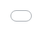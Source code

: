 ```yaml
---
layout: distill
title: Flow Matching Policy Gradients
description: "Simple Online Reinforcement Learning with Flow Matching"
tags: distill formatting
giscus_comments: false
date: 2025-06-20
permalink: /
featured: true

# Add this line to set a custom accent color
theme_color: "#EEEEEE"   # You can use any hex color code here

mermaid:
  enabled: true
  zoomable: true
code_diff: true
map: true
chart:
  chartjs: true
  echarts: true
  vega_lite: true
tikzjax: true
typograms: true
code_highlighting: true

bibliography: 2018-12-22-distill.bib

# Optionally, you can add a table of contents to your post.
# NOTES:
#   - make sure that TOC names match the actual section names
#     for hyperlinks within the post to work correctly.
#   - we may want to automate TOC generation in the future using
#     jekyll-toc plugin (https://github.com/toshimaru/jekyll-toc).
toc:
  - name: Flow Matching
  - name: On-Policy RL - Sample, Score, Reinforce
  - name: Flow Matching Policy Gradients
  - name: FPO in Action
# Below is an example of injecting additional post-specific styles.
# If you use this post as a template, delete this _styles block.
_styles: >
  .fake-img {
    background: #bbb;
    border: 1px solid rgba(0, 0, 0, 0.1);
    box-shadow: 0 0px 4px rgba(0, 0, 0, 0.1);
    margin-bottom: 12px;
  }
  .fake-img p {
    font-family: monospace;
    color: white;
    text-align: left;
    margin: 12px 0;
    text-align: center;
    font-size: 16px;
  }
  .highlight-python {
    color: #18327E;
  }
  .highlight-comment {
    color: #a31515;
  }
  
  /* Responsive Plotly container with dynamic height */
  .plotly-responsive-container {
    position: relative;
    width: 100%;
    height: 0;
    overflow: hidden;
    border-radius: 10px;
    margin: 20px 0;
  }
  
  /* Desktop: taller aspect ratio */
  @media (min-width: 769px) {
    .plotly-responsive-container {
      padding-bottom: 50%; /* Shorter on desktop */
    }
  }
  
  /* Mobile: account for stacked sliders */
  @media (max-width: 768px) {
    .plotly-responsive-container {
      padding-bottom: 85%; /* Taller to account for stacked sliders */
      margin: 15px -20px;
      border-radius: 0;
    }
    
    .l-page {
      margin-left: 0 !important;
      margin-right: 0 !important;
    }
  }
  
  @media (max-width: 480px) {
    .plotly-responsive-container {
      padding-bottom: 95%; /* Even taller on small phones */
    }
  }
---
```


<div style="text-align: center; margin-bottom: 20px;">
  <a href="https://mcallisterdavid.com/" style="text-decoration: none; margin: 18px 18px; font-weight: bold;">
    David McAllister*
  </a>
  <a href="https://songweige.github.io" style="text-decoration: none; margin: 18px 18px; font-weight: bold;">
    Songwei Ge*
  </a>
  <a href="https://brentyi.github.io/" style="text-decoration: none; margin: 18px 18px; font-weight: bold;">
    Brent Yi*
  </a>
  <a href="https://chungmin99.github.io" style="text-decoration: none; margin: 0 10px; font-weight: bold;">
    Chung Min Kim
  </a>
  <!-- <br> -->
  <a href="https://ethanweber.me" style="text-decoration: none; margin: 0 10px; font-weight: bold;">
    Ethan Weber
  </a>
  <a href="https://hongsukchoi.github.io/" style="text-decoration: none; margin: 18px 18px; font-weight: bold;">
    Hongsuk Choi
  </a>
  <a href="https://havenfeng.github.io" style="text-decoration: none; margin: 0 10px; font-weight: bold;">
    Haiwen Feng
  </a>
  <a href="https://people.eecs.berkeley.edu/~kanazawa/" style="text-decoration: none; margin: 0 10px; font-weight: bold;">
    Angjoo Kanazawa
  </a>
</div>
<!-- <div>
{% include video.liquid path="assets/video/fpo_blog_teaser_v2.mp4" class="img-fluid rounded" controls=false autoplay=true loop=true muted=true width="100%" height="100%" %}
</div> -->

<div style="text-align: center; margin-bottom: 20px;">
  <a href="https://arxiv.org/pdf/2501.05450" class="btn btn-lg z-depth-0" role="button" style="text-decoration: none; border: 1px solid #ccc; margin: 0 5px; padding: 10px 20px;">
    <i class="fas fa-file-pdf"></i> Paper
  </a>
  <a href="https://arxiv.org/abs/2501.05450" class="btn btn-lg z-depth-0" role="button" style="text-decoration: none; border: 1px solid #ccc; margin: 0 5px; padding: 10px 20px;">
    <i class="ai ai-arxiv"></i> arXiv
  </a>
</div>

<!-- ## Motivation -->

Flow models have become the go-to approach to model distributions in continuous space. They soak up data with a simple, scalable denoising objective and now represent the state-of-the art in generating images, videos, audio and, more recently, robot actions. However, they're still not widely used for learning from rewards with reinforcement learning.

To perform RL in continuous spaces, practitioners typically train far simpler Gaussian policies, which represent a single, ellipsoidal mode of the action distribution. Flow-based policies can capture complex, multimodal action distributions, but they are primarily trained in a supervised manner with behavior cloning (BC). We show that it's possible to train RL policies using flow matching, the framework behind modern diffusion and flow models, to benefit from its expressivity.

We introduce <b>Flow Policy Optimization</b> (FPO), a new algorithm to train RL policies with flow matching. It can train expressive flow policies from only rewards. We find its particularly useful to learn underconditioned policies, like humanoid locomotion with simple joystick commands.

We approached this project as researchers primarily familiar with diffusion models. While working on <a href="https://videomimic.net">VideoMimic</a>, we felt limited by the expressiveness of Gaussian policies and thought diffusion could help. In this blog post, we'll explain how we connect flow matching and on-policy RL in a way that makes sense without an extensive RL background.

## Flow Matching

Flow matching<d-cite key="lipman2023flowmatchinggenerativemodeling"></d-cite> optimizes a model to transform a simple distribution (e.g., the Gaussian distribution) into a complex one through a multi-step mapping called the marginal flow. We expand on the marginal flow in more detail in another blog post for <a href="https://decentralizeddiffusion.github.io">Decentralized Diffusion Models</a>.

The flow smoothly directs a particle $x_t$ to the data distribution, so integrating a particle's position across time according to the flow yields a sample from the data distribution. Equivalently, sampling is the process of solving an ordinary differential equation (the flow), which we can do deterministically or with stochastic "churn" every step.

We can actually calculate the marginal flow *analytically*, which we do in real-time in the plot below. We added interactive control over the data distribution and sampling stochasticity, so try messing with it!

<div class="l-page">
  <div class="plotly-responsive-container">
    <iframe 
      src="{{ '/assets/plotly/flow_sde_plot.html' | relative_url }}" 
      frameborder='0' 
      scrolling='no' 
      style="position: absolute; top: 0; left: 0; width: 100%; height: 100%; touch-action: manipulation;"
      allow="accelerometer; gyroscope"
    ></iframe>
  </div>
</div>

Each particle above represent an $x_t$ noisy latent that gets iteratively denoised as the time is integrated from zero to one. Drag the control points of the modes on the right to see how the underlying PDF and the particle trajectories change. Notice how the probability mass flows smoothly from the initial noise to form two distinct modes. The multi-step mapping is the magic that lets flow models transform a simple, tractable distribution into one of arbitrary complexity.

While it's possible to interactively compute this flow in 1D, it becomes intractable over large datasets in high dimensional space. Instead, we use flow matching, which compresses the marginal flow into a neural network through a simple reconstruction objective.

Flow matching perturbs a clean data sample with Gaussian noise then tasks the model with reconstructing the sample by predicting the velocity, which is the derivative of $x_t$'s position *w.r.t.* time. In expectation over a fixed dataset, this optimization recovers the marginal flow for any $x_t$. Integrating $x_t$'s position across time according to a well-trained model's velocity prediction will recover a sample from the data distribution.

<div class="l-body" style="text-align: center;">
  <img src="{{ '/assets/img/fpo/flow_matching_redo.svg' | relative_url }}" alt="DDM Overview" style="margin-left: -2%; width: 104%; height: auto; clip-path: inset(0px 0 0px 0);">
</div>
<div class="caption" style="margin-top: 0px; margin-bottom: 2%;">
    Flow matching the velocity prediction $v_t(x_t)$ to the conditional flow $u_t(x_t|x)$.
</div>

Geometrically, the marginal flow points to a *weighted-average* of the data where the weights are a function of the timestep and distance from $x_t$ to each data point. You can see the particles follow the marginal flow exactly in the plot above when stochasticity is turned off. At a high level, flow matching learns to point the model's flow field, $v_t(x_t)$, to the data distribution.

Flow matching has statistical significance too. Instead of computing exact flow likelihoods (expensive and unstable), it optimizes a lower bound called the Evidence Lower Bound (ELBO)<d-cite key="kingma2023understandingdiffusionobjectiveselbo"></d-cite>. Increasing the ELBO pushes the model toward higher likelihoods without computing them directly. In the limit, the flow model will sample exactly from the probability distribution of the dataset. So if you've learned the flow function well, you've learned the underlying structure of the data.

<b>TLDR: Flowing toward a data point increases its likelihood under the model.</b>

## On-Policy RL: Sample, Score, Reinforce

On-policy reinforcement learning follows a basic core loop: sample from your policy, score each action with rewards, then make high-reward actions more likely. Rinse and repeat.

This procedure climbs the policy gradient---the gradient of expected cumulative reward. Your model collects "experience" by sampling its learned distribution, sees which samples are most advantageous, and adjusts to perform similar actions more often.

On-policy RL can be cast as search iteratively distilled into a model. The policy "happens upon" good behaviors through exploration, then reinforces them. Over time, it discovers the patterns in the random successes and develops reliable strategies. You can start from a pretrained model and continue training with RL to explore within a pruned prior distribution rather than at random. This is the dominant approach to upcycle LLMs for preference alignment<d-cite key="ouyang2022traininglanguagemodelsfollow"></d-cite> and mathematical reasoning<d-cite key="deepseekai2025deepseekr1incentivizingreasoningcapability"></d-cite>.

### Illustrative Example

We use the toy cartpole task from DMControl<d-cite key="tassa2018deepmindcontrolsuite"></d-cite> for clear illustration. The goal is to move a cart along a rail to balance an attached pole vertically. Here's how this manifests as an RL loop:

1. Sample an action from your model's state-conditional distribution then simulate a step of physics. Do this back and forth in succession over a time horizon (rollouts).
2. Score each sequence with rewards for each timestep ("how vertical is the pole?").
3. Train your model to boost the likelihood of actions that lead to high-reward sequences.

- Repeat above until your model reliably balances the pole.

<b>Sample and score rollouts:</b>

<div style="margin-left: -2%; margin-bottom: -4%; width: 104%; height: auto; clip-path: inset(0px 0 0px 0);">
{% include video.liquid path="assets/video/cartpole_reward_composite.mp4" class="img-fluid rounded" controls=false autoplay=true loop=true muted=true width="100%" height="100%" %}
</div>
<div class="caption">
    On-policy RL samples multiple rollouts of actions then scores them according to the reward. In this case, only one (leftmost) rollout successfully balances the pole across the whole time horizon.
</div>

<!-- <div class="l-body" style="text-align: center; margin-top: -0%; margin-bottom: 4%;">
  <img src="{{ '/assets/img/fpo/dog_rewards.png' | relative_url }}" alt="DDM Overview" style="margin-left: -1%; width: 102%; height: auto; clip-path: inset(0px 0 0px 0);">
</div> -->

<b>Calculate each advantage and estimate the policy gradient:</b>

From the rewards, we estimate advantages. These can be viewed as the reward over time (return) normalized *w.r.t.* the expected return. This expectation is what the critic learns in PPO<d-cite key="schulman2017proximalpolicyoptimizationalgorithms"></d-cite> or computed as the average of a group's rewards in GRPO<d-cite key="shao2024deepseekmathpushinglimitsmathematical"></d-cite>.

<!-- <div class="l-body" style="text-align: center; margin-top: -0%; margin-bottom: 2%;">
  <img src="{{ '/assets/img/fpo/dog_adv.png' | relative_url }}" alt="DDM Overview" style="margin-left: -1%; width: 102%; height: auto; clip-path: inset(0px 0 0px 0);">
</div> -->

<div style="margin-left: -2%; margin-bottom: -4%; width: 104%; height: auto; clip-path: inset(0px 0 0px 0);">
{% include video.liquid path="assets/video/cartpole_advantage_composite.mp4" class="img-fluid rounded" controls=false autoplay=true loop=true muted=true width="100%" height="100%" %}
</div>
<div class="caption">
    Advantages are lower-variance estimates of action "goodness" than rewards. There is a design space to estimating advantages, but one way to think of them is as normalized rewards.
</div>

 <!-- using popular policy gradient methods. -->

 Given the advantages, we train the model on each data point with a gradient update scaled by its corresponding advantage. So, if the advantage is negative, it will become less likely. Postive advantage, more likely.

 Typically, the policy gradient is computed in discrete space or using Gaussian likelihoods. Flow Policy Optimization extends the policy gradient to flow models, which introduces some important details we discuss in the following sections.


## Flow Matching Policy Gradients

To reiterate, the goal of on-policy RL is simple: increase the likelihood of high-reward actions. Meanwhile, flow matching naturally increases likelihoods by redirecting probability flow toward training samples. This makes our objective clear---<b>redirect the flow toward high reward actions</b>.

In the limit of perfect optimization, flow matching assigns probabilities according to the frequency of samples in your training set. Since we're using RL, that "training set" is dynamically generated from the model each epoch.

Advantages make the connection between synthetic data generation and on-policy RL explicit. In RL, we calculate the advantage of each sampled action, a quantity that indicates how much better it was than expected. These advantages are centered around zero to reduce variance: positive for better-than-expected actions, negative for worse. Advantages then become a *loss weighting* in the policy gradient. As a simple example, if an action is very advantageous, the model encounters a scaled-up loss on it and learns to boost it aggressively.

<div class="l-body" style="text-align: center;">
  <img src="{{ '/assets/img/fpo/policy_grad.svg' | relative_url }}" alt="DDM Overview" style="width: 100%; height: auto; margin-top: 2%;">
</div>
<div class="caption">
    The policy gradient resembles a standard log-likelihood supervised learning gradient on synthetic samples with the loss scaled by the reward or advantage (both are valid).
</div>

Zero-mean advantages are fine for RL in discrete spaces because a negative advantage simply pushes down the logit of a suboptimal action, and the softmax ensures that the resulting action probabilities remain valid and non-negative. Flow matching, however, learns probability flows to sample from a training data distribution. These are nonnegative by construction, so negative loss weights break this clean interpretation.

There's a simple solution: make the advantages nonnegative. Shifting advantages by a constant doesn't change the policy gradient. In fact, this is the mathematical property that lets us use advantages in the first place. Here's how we can understand non-negative advantages in the flow matching framework:

<div class="l-body" style="text-align: center;">
  <img src="{{ '/assets/img/fpo/marginal_flow_fpo.svg' | relative_url }}" alt="DDM Overview" style="width: 94%; height: auto; margin-top: 2%;">
</div>

<div class="caption">
    The marginal flow is a linear combination of the (conditional) flow to each data point. The weighting of each path scales with probability of drawing the data point from the dataset, $q(x)$.
</div>

Advantages manifest as loss-weighting, which can be intuitively expressed in the marginal flow framework. The marginal flow is the weighted average of the paths (the $u_t$'s) from the current noisy particle, $x_t$, to each data point $x$. The paths are also weighed by $q(x)$, the probability of drawing $x$ from your training set. This is typically a constant $\frac{1}{N}$ for a dataset of size $N$, assuming every data point is unique. Loss weights are equivalent to altering the frequency of the data points in your training set. If the loss for a data point is scaled by a factor of 2, its equivalent to that data point showing up twice in the train set.

### Flow Policy Optimization

Now, we can get a complete picture of our algorithm that connects flow matching and reinforcement learning: Flow Policy Optimization. FPO follows a three-step loop:

<b>1.</b> Generate actions from your flow model using your choice of sampler

<b>2.</b> Score them with rewards and compute advantages

<b>3.</b> Flow match (add noise and reconstruct) on the actions with an advantage-weighed loss

This procedure boosts the likelihood of actions that achieve high reward while preserving the desirable properties of flow models---multimodality, expressivity and the improved exploration that stems from them. Since FPO uses flow matching as its fundamental primitive, FPO-trained policies inherit the body of techniques developed for flow and diffusion models. These include guidance<d-cite key="ho2022classifierfreediffusionguidance"></d-cite><d-cite key="dhariwal2021diffusionmodelsbeatgans"></d-cite> for conditioning and Mean Flows<d-cite key="geng2025meanflowsonestepgenerative"></d-cite> for efficient sampling.

We visualize the three-step inner loop in the following interactive plot. We recommend viewing this on desktop. The red trace curve on the right determines the reward for different actions along the y-axis. It's controllable, drag the control points around to shape the reward function! The plot shows how FPO optimizes a flow-based policy to maximize the specified reward. It follows the three following stages that line up with label above the plot:

<b>First,</b> sample actions from the flow-based policy. At the first iteration, this will be whatever the model is initialized to (or two arbitrary modes in the plot below). 

<b>Second,</b> for each sampled data point, multiply its influence by the reward. We do a k-means approximation of the resulting distribution for illustration and display it in the blue trace between the heatmap and red reward trace.

<b>Third,</b> redirect the flow according to this advantage-weighed distribution. In a real model, this happens by optimizing the FPO ratio just like how standard PPO optimizes its likelihood ratio.

This represents *one epoch* of Flow Policy Optimization. The flow has been updated to sample higher-reward actions and we can repeat to continue climbing the policy gradient. The plot does this automatically, and you can reset it with the amber color reload button.


<div class="l-page">
  <div class="plotly-responsive-container">
    <iframe 
      src="{{ '/assets/plotly/advantage_flow_plot.html' | relative_url }}" 
      frameborder='0' 
      scrolling='no' 
      style="position: absolute; top: 0; left: 0; width: 100%; height: 100%; touch-action: manipulation;"
      allow="accelerometer; gyroscope"
    ></iframe>
  </div>
</div>

This is a pretty realistic analytical simulation of the FPO loop. It's missing one major component though, which is the trust region constraint<d-cite key="schulman2017trustregionpolicyoptimization"></d-cite>. This helps the optimization remain on-policy after multiple gradient steps per epoch. We encourage you to check out the paper to see how we implement this mechanism and for a more mathematical explanation of the algorithm.

## FPO In Action

We include a few video examples of FPO working on a range of control tasks. These demonstrate FPO's advantage over Gaussian policies for under-conditioned humanoid control. With only root-level commands, FPO successfully trains walking policies from scratch, while standard Gaussian policies fail to discover viable behaviors:

<div style="display: flex; gap: 10px; margin-left: -5%; width: 110%;">
  <div style="flex: 1;">
    {% include video.liquid path="assets/video/results/hongsuk_1.mp4" class="img-fluid rounded" controls=false autoplay=true loop=true muted=true width="100%" height="auto" %}
  </div>
  <div style="flex: 1;">
    {% include video.liquid path="assets/video/results/hongsuk_2.mp4" class="img-fluid rounded" controls=false autoplay=true loop=true muted=true width="100%" height="auto" %}
  </div>
</div>
<div class="caption" style="margin-left: -2%; margin-top: -3%; width: 104%;">
    We compare Gaussian policies (<span style="color: #AD4B30;">orange</span>) with FPO-trained polices (<span style="color: #6A90A8;">blue</span>) when trained with sparse conditioning (<span style="color: #AAB1AA;">gray</span>).
</div>

Polices trained with FPO are robust to rough terrains for DeepMimic<d-cite key="Peng_2018"></d-cite>-style motion tracking. We show a couple of examples:

<div style="display: flex; gap: 10px; margin-left: -5%; margin-top: -3%; width: 110%;">
  <div style="flex: 1;">
    {% include video.liquid path="assets/video/results/tap_dance.mp4" class="img-fluid rounded" controls=false autoplay=true loop=true muted=true width="100%" height="auto" %}
  </div>
  <div style="flex: 1;">
    {% include video.liquid path="assets/video/results/dancing.mp4" class="img-fluid rounded" controls=false autoplay=true loop=true muted=true width="100%" height="auto" %}
  </div>
</div>
<div class="caption" style="margin-left: -2%; margin-top: -3%; width: 104%;">
    Trained with terrain randomization, FPO walks stably across unseen procedurally generated rough ground.
</div>

<!-- It's not an RL algorithm paper without half cheetah! We compare quanitatively to Gaussian policies and denoising MDPs in the main paper. Here are some success on this task:

<div style="display: flex; gap: 10px; margin-left: -5%; width: 110%;">
  <div style="flex: 1;">
    {% include video.liquid path="assets/video/results/cheetah_1.mp4" class="img-fluid rounded" controls=false autoplay=true loop=true muted=true width="100%" height="auto" %}
  </div>
  <div style="flex: 1;">
    {% include video.liquid path="assets/video/results/cheetah_2.mp4" class="img-fluid rounded" controls=false autoplay=true loop=true muted=true width="100%" height="auto" %}
  </div>
  <div style="flex: 1;">
    {% include video.liquid path="assets/video/results/cheetah_3.mp4" class="img-fluid rounded" controls=false autoplay=true loop=true muted=true width="100%" height="auto" %}
  </div>
</div>

<div class="caption" style="margin-left: -2%; width: 104%; margin-top: -3%;">
    We show rollouts from our policy trained for the DeepMind Control task, CheetahRun, using FPO.
</div> -->

## Acknowledgements

We thank Qiyang (Colin) Li, Oleg Rybkin, Lily Goli and Michael Psenka for helpful discussions and feedback on the manuscript. We thank Arthur Allshire, Tero Karras, Miika Aittala, Kevin Zakka and Seohong Park for insightful input and feedback on implementation details and the broader context of this work.

